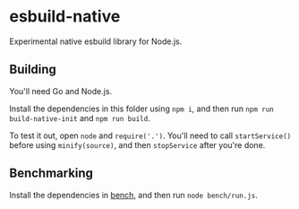 # esbuild-native

Experimental native esbuild library for Node.js.

## Building

You'll need Go and Node.js.

Install the dependencies in this folder using `npm i`, and then run `npm run build-native-init` and `npm run build`.

To test it out, open `node` and `require('.')`. You'll need to call `startService()` before using `minify(source)`, and then `stopService` after you're done.

## Benchmarking

Install the dependencies in [bench](./bench), and then run `node bench/run.js`.
